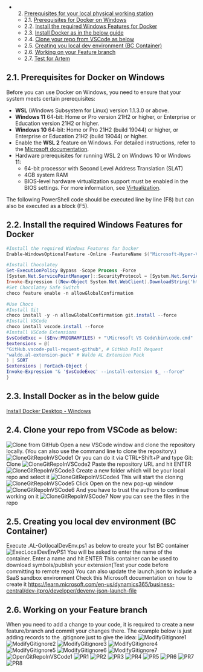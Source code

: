 - 2. [Prerequisites for your local physical working station](#2-prerequisites-for-docker-on-windows)
   - 2.1. [Prerequisites for Docker on Windows](#21-prequisites-for-docker-on-windows)
   - 2.2. [Install the required Windows Features for Docker](#22-install-the-required-windows-features-for-docker)
   -  2.3. [Install Docker as in the below guide](#23-install-docker-as-in-the-below-guide)
   -  2.4. [Clone your repo from VSCode as below](#24-clone-your-repo-from-vscode-as-below)
   -  2.5. [Creating you local dev environment (BC Container)](#25-creating-you-local-dev-environment-bc-container)
   -  2.6. [Working on your Feature branch](#26-working-on-your-feature-branch)
   -  2.7. [Test for Artem](#27-test-for-artem)

## 2.1. Prerequisites for Docker on Windows

Before you can use Docker on Windows, you need to ensure that your system meets certain prerequisites:

- **WSL** (Windows Subsystem for Linux) version 1.1.3.0 or above.
- **Windows 11** 64-bit: Home or Pro version 21H2 or higher, or Enterprise or Education version 21H2 or higher.
- **Windows 10** 64-bit: Home or Pro 21H2 (build 19044) or higher, or Enterprise or Education 21H2 (build 19044) or higher.
- Enable the **WSL 2** feature on Windows. For detailed instructions, refer to the [Microsoft documentation](https://docs.microsoft.com/en-us/windows/wsl/install).
- Hardware prerequisites for running WSL 2 on Windows 10 or Windows 11:
  - 64-bit processor with Second Level Address Translation (SLAT)
  - 4GB system RAM
  - BIOS-level hardware virtualization support must be enabled in the BIOS settings. For more information, see [Virtualization](https://docs.microsoft.com/en-us/virtualization/hyper-v-on-windows/quick-start/enable-hyper-v).

The following PowerShell code should be executed line by line (F8) but can also be executed as a block (F5).

## 2.2. Install the required Windows Features for Docker

```powershell
#Install the required Windows Features for Docker
Enable-WindowsOptionalFeature -Online -FeatureName $("Microsoft-Hyper-V", "Containers") -All

#Install Chocolatey
Set-ExecutionPolicy Bypass -Scope Process -Force
[System.Net.ServicePointManager]::SecurityProtocol = [System.Net.ServicePointManager]::SecurityProtocol -bor 3072
Invoke-Expression ((New-Object System.Net.WebClient).DownloadString('https://chocolatey.org/install.ps1'))
#Set Chocolatey Safe Switch
choco feature enable -n allowGlobalConfirmation

#Use Choco
#Install Git
choco install -y -n allowGlobalConfirmation git.install --force
#Install VSCode
choco install vscode.install --force
#Install VSCode Extensions
$vsCodeExec = ($Env:PROGRAMFILES) + "\Microsoft VS Code\bin\code.cmd"
$extensions = @(
"GitHub.vscode-pull-request-github", # GitHub Pull Request
"waldo.al-extension-pack" # Waldo AL Extension Pack
) | SORT
$extensions | ForEach-Object {
Invoke-Expression "& '$vsCodeExec' --install-extension $_ --force"
}
```
## 2.3. Install Docker as in the below guide
[Install Docker Desktop - Windows](https://docs.docker.com/desktop/install/windows-install/)
## 2.4. Clone your repo from VSCode as below:
![Clone from GitHub](https://github.com/ciellosinc/Ciellos-BC-git-flow-template/blob/main/.images/CloneFromGitHub.png)
Open a new VSCode window and clone the repository locally. (You can also use the command line to clone the repository.)
![CloneGitRepoInVSCode1](https://github.com/ciellosinc/Ciellos-BC-git-flow-template/blob/main/.images/CloneGitRepoInVSCode1.png)
Or you can do it via CTRL+Shift+P and type Git: Clone
![CloneGitRepoInVSCode2](https://github.com/ciellosinc/Ciellos-BC-git-flow-template/blob/main/.images/CloneGitRepoInVSCode2.png)
Paste the repository URL and hit ENTER
![CloneGitRepoInVSCode3](https://github.com/ciellosinc/Ciellos-BC-git-flow-template/blob/main/.images/CloneGitRepoInVSCode3.png)
Create a new folder which will be your local repo and select it
![CloneGitRepoInVSCode4](https://github.com/ciellosinc/Ciellos-BC-git-flow-template/blob/main/.images/CloneGitRepoInVSCode4.png)
This will start the cloning
![CloneGitRepoInVSCode5](https://github.com/ciellosinc/Ciellos-BC-git-flow-template/blob/main/.images/CloneGitRepoInVSCode5.png)
Click Open on the new pop-up window
![CloneGitRepoInVSCode6](https://github.com/ciellosinc/Ciellos-BC-git-flow-template/blob/main/.images/CloneGitRepoInVSCode6.png)
And you have to trust the authors to continue working on it
![CloneGitRepoInVSCode7](https://github.com/ciellosinc/Ciellos-BC-git-flow-template/blob/main/.images/CloneGitRepoInVSCode7.png)
Now you can see the files in the repo

## 2.5. Creating you local dev environment (BC Container)
Execute .AL-Go\localDevEnv.ps1 as below to create your 1st BC container
![ExecLocalDevEnvPS1](https://github.com/ciellosinc/Ciellos-BC-git-flow-template/blob/main/.images/ExecLocalDevEnvPS1.png)
You will be asked to enter the name of the container. Enter a name and hit ENTER
This container can be used to download symbols/publish your extension(Test your code before committing to remote repo)
You can also update the launch.json to include a SaaS sandbox environment
Check this Microsoft documentation on how to create it
https://learn.microsoft.com/en-us/dynamics365/business-central/dev-itpro/developer/devenv-json-launch-file

## 2.6. Working on your Feature branch
When you need to add a change to your code, it is required to create a new feature/branch and commit your changes there. The example below is just adding records to the .gitignore just to give the idea:
![ModifyGitignore1](https://github.com/ciellosinc/Ciellos-BC-git-flow-template/blob/main/.images/ModifyGitignore1.png)
![ModifyGitignore2](https://github.com/ciellosinc/Ciellos-BC-git-flow-template/blob/main/.images/ModifyGitignore2.png)
![ModifyGitignore3](https://github.com/ciellosinc/Ciellos-BC-git-flow-template/blob/main/.images/ModifyGitignore3.png)
![ModifyGitignore4](https://github.com/ciellosinc/Ciellos-BC-git-flow-template/blob/main/.images/ModifyGitignore4.png)
![ModifyGitignore5](https://github.com/ciellosinc/Ciellos-BC-git-flow-template/blob/main/.images/ModifyGitignore5.png)
![ModifyGitignore6](https://github.com/ciellosinc/Ciellos-BC-git-flow-template/blob/main/.images/ModifyGitignore6.png)
![ModifyGitignore7](https://github.com/ciellosinc/Ciellos-BC-git-flow-template/blob/main/.images/ModifyGitignore7.png)
![OpenGitRepoInVSCode1](https://github.com/eh-ciellos/template/blob/7f9d1adbd14cba08d41fc4b44c4f3cd7249ae661/images/OpenGitRepoInVSCode1.png)
![PR1](https://github.com/ciellosinc/Ciellos-BC-git-flow-template/blob/main/.images/PR1.png)
![PR2](https://github.com/ciellosinc/Ciellos-BC-git-flow-template/blob/main/.images/PR2.png)
![PR3](https://github.com/ciellosinc/Ciellos-BC-git-flow-template/blob/main/.images/PR3.png)
![PR4](https://github.com/ciellosinc/Ciellos-BC-git-flow-template/blob/main/.images/PR4.png)
![PR5](https://github.com/ciellosinc/Ciellos-BC-git-flow-template/blob/main/.images/PR5.png)
![PR6](https://github.com/ciellosinc/Ciellos-BC-git-flow-template/blob/main/.images/PR6.png)
![PR7](https://github.com/ciellosinc/Ciellos-BC-git-flow-template/blob/main/.images/PR7.png)
![PR8](https://github.com/ciellosinc/Ciellos-BC-git-flow-template/blob/main/.images/PR8.png)
